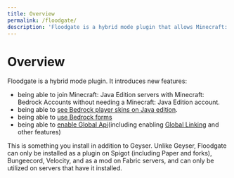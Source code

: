 ```yaml
---
title: Overview
permalink: /floodgate/
description: 'Floodgate is a hybrid mode plugin that allows Minecraft: Bedrock Accounts to join Minecraft: Java Edition servers without needing a Minecraft: Java Edition account.'
---
```


# Overview
Floodgate is a hybrid mode plugin. It introduces new features:
- being able to join Minecraft: Java Edition servers with Minecraft: Bedrock Accounts without needing a Minecraft: Java Edition account. 
- being able to [see Bedrock player skins on Java edition](/wiki/floodgate/features#what-is-skin-uploading).
- being able to [use Bedrock forms](/wiki/geyser/forms/)
- being able to [enable Global Api](/wiki/api/api.geysermc.org/global-api/)(including enabling [Global Linking](/wiki/floodgate/linking#what-is-global-linking) and other features)

This is something you install in addition to Geyser. Unlike Geyser, Floodgate can only be installed as a plugin on Spigot (including Paper and forks), Bungeecord, Velocity, and as a mod on Fabric servers, and can only be utilized on servers that have it installed.
